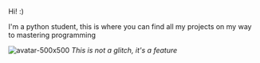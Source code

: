 Hi! :)

I'm a python student, this is where you can find all my projects on my way to mastering programming


![avatar-500x500](https://github.com/user-attachments/assets/1a59e3d0-feac-4edb-af5f-a7f442821a4c)
*This is not a glitch, it's a feature*


<!--
**morgane-ortic/morgane-ortic** is a ✨ _special_ ✨ repository because its `README.md` (this file) appears on your GitHub profile.

Here are some ideas to get you started:

- 🔭 I’m currently working on ...
- 🌱 I’m currently learning ...![avatar](https://github.com/morgane-ortic/morgane-ortic/assets/163154954/f1bffdf9-6445-4774-94c4-e6ecf5b40983)

- 👯 I’m looking to collaborate on ...
- 🤔 I’m looking for help with ...
- 💬 Ask me about ...
- 📫 How to reach me: ...
- 😄 Pronouns: ...
- ⚡ Fun fact: ...
-->
